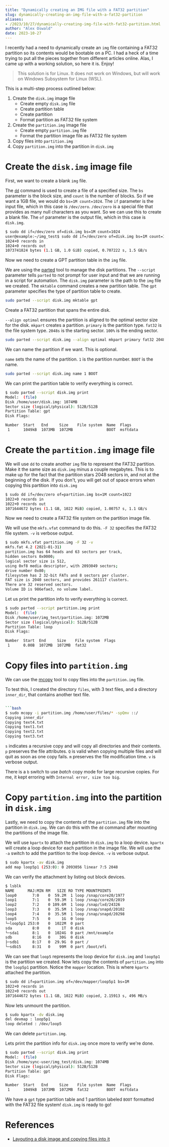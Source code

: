 ```yaml
---
title: "Dynamically creating an IMG file with a FAT32 partition"
slug: dynamically-creating-an-img-file-with-a-fat32-partition
aliases:
- /2023/10/27/dynamically-creating-img-file-with-fat32-partition.html
author: "Alex Oswald"
date: 2023-10-27
---
```


I recently had a need to dynamically create an `img` file containing a FAT32 partition so its contents would be bootable on a PC. I had a heck of a time trying to put all the pieces together from different articles online. Alas, I came up with a working solution, so here it is. Enjoy!

> This solution is for Linux. It does not work on Windows, but will work on Windows Subsystem for Linux (WSL).

This is a multi-step process outlined below:

1. Create the `disk.img` image file
    - Create empty `disk.img` file
    - Create partition table
    - Create partition
    - Format partition as FAT32 file system
2. Create the `partition.img` image file
    - Create empty `partition.img` file
    - Format the partition image file as FAT32 file system
3. Copy files into `partition.img`
4. Copy `partition.img` into the partition in `disk.img`

# Create the `disk.img` image file

First, we want to create a blank `img` file.

The [`dd`](https://www.man7.org/linux/man-pages/man1/dd.1.html) command is used to create a file of a specified size. The `bs` parameter is the block size, and `count` is the number of blocks. So if we want a 1GB file, we would do `bs=1M count=1024`. The `if` parameter is the input file, which in this case is `/dev/zero`. `/dev/zero` is a special file that provides as many null characters as you want. So we can use this to create a blank file. The `of` parameter is the output file, which in this case is `disk.img`.

```bash
$ sudo dd if=/dev/zero of=disk.img bs=1M count=1024
user@example:~/img_test$ sudo dd if=/dev/zero of=disk.img bs=1M count=1024
1024+0 records in
1024+0 records out
1073741824 bytes (1.1 GB, 1.0 GiB) copied, 0.707222 s, 1.5 GB/s
```

Now we need to create a GPT partition table in the `img` file.

We are using the [parted](https://github.com/bcl/parted) tool to manage the disk partitions. The `--script` parameter tells `parted` to not prompt for user input and that we are running in a script for automation. The `disk.img` parameter is the path to the `img` file we created. The `mktable` command creates a new partition table. The `gpt` parameter specifies the type of partition table to create.

```bash
sudo parted --script disk.img mktable gpt
```

Create a FAT32 partition that spans the entire disk.

`--align optimal` ensures the partition is aligned to the optimal sector size for the disk. `mkpart` creates a partition. `primary` is the partition type. `fat32` is the file system type. `2048s` is the starting sector. `100%` is the ending sector.

```bash
sudo parted --script disk.img --align optimal mkpart primary fat32 2048s 100%
```

We can name the partition if we want. This is optional.

`name` sets the name of the partition. `1` is the partition number. `BOOT` is the name.

```bash
sudo parted --script disk.img name 1 BOOT
```

We can print the partition table to verify everything is correct.

```bash
$ sudo parted --script disk.img print
Model:  (file)
Disk /home/user/disk.img: 1074MB
Sector size (logical/physical): 512B/512B
Partition Table: gpt
Disk Flags:

Number  Start   End     Size    File system  Name  Flags
 1      1049kB  1073MB  1072MB               BOOT  msftdata
```

# Create the `partition.img` image file

We will use `dd` to create another `img` file to represent the FAT32 partition. Make it the same size as `disk.img` minus a couple megabytes. This is to make up for the fact that the partition stars 2048 sectors in, and not at the beginning of the disk. If you don't, you will get out of space errors when copying this partition into `disk.img`

```bash
$ sudo dd if=/dev/zero of=partition.img bs=1M count=1022
1022+0 records in
1022+0 records out
1071644672 bytes (1.1 GB, 1022 MiB) copied, 1.00757 s, 1.1 GB/s
```

Now we need to create a FAT32 file system on the partition image file.

We will use the `mkfs.vfat` command to do this. `-F 32` specifies the FAT32 file system. `-v` is verbose output.

```bash
$ sudo mkfs.vfat partition.img -F 32 -v
mkfs.fat 4.2 (2021-01-31)
partition.img has 64 heads and 63 sectors per track,
hidden sectors 0x0000;
logical sector size is 512,
using 0xf8 media descriptor, with 2093049 sectors;
drive number 0x80;
filesystem has 2 32-bit FATs and 8 sectors per cluster.
FAT size is 2040 sectors, and provides 261117 clusters.
There are 32 reserved sectors.
Volume ID is 986efae3, no volume label.
```

Let us print the partition info to verify everything is correct.

```bash
$ sudo parted --script partition.img print
Model:  (file)
Disk /home/user/img_test/partition.img: 1072MB
Sector size (logical/physical): 512B/512B
Partition Table: loop
Disk Flags:

Number  Start  End     Size    File system  Flags
 1      0.00B  1072MB  1072MB  fat32
```

# Copy files into `partition.img`

We can use the [mcopy](https://www.gnu.org/software/mtools/manual/mtools.html#mcopy) tool to copy files into the `partition.img` file.

To test this, I created the directory `files`, with 3 text files, and a directory `inner_dir`, that contains another text file.

```bash

```bash
$ sudo mcopy -i partition.img /home/user/files/* -spQmv ::/
Copying inner_dir
Copying text4.txt
Copying text1.txt
Copying text2.txt
Copying text3.txt
```

`s` indicates a recursive copy and will copy all directories and their contents. `p` preserves the file attributes. `Q` is valid when copying multiple files and will quit as soon as one copy fails. `m` preserves the file modification time. `v` is verbose output.

There is a `b` switch to use *batch* copy mode for large recursive copies. For me, it kept erroring with `Internal error, size too big`.

# Copy `partition.img` into the partition in `disk.img`

Lastly, we need to copy the contents of the `partition.img` file into the partition in `disk.img`. We can do this with the `dd` command after mounting the partitions of the image file.

We will use `kpartx` to attach the partition in `disk.img` to a loop device. `kpartx` will create a loop device for each partition in the image file. We will use the `-a` switch to add the partition to the loop device. `-v` is verbose output.

```bash
$ sudo kpartx -av disk.img
add map loop5p1 (253:0): 0 2093056 linear 7:5 2048
```

We can verify the attachment by listing out block devices.

```bash
$ lsblk
NAME      MAJ:MIN RM   SIZE RO TYPE MOUNTPOINTS
loop0       7:0    0  59.2M  1 loop /snap/core20/1977
loop1       7:1    0  59.3M  1 loop /snap/core20/2019
loop2       7:2    0 109.6M  1 loop /snap/lxd/24326
loop3       7:3    0  35.5M  1 loop /snap/snapd/20102
loop4       7:4    0  35.5M  1 loop /snap/snapd/20298
loop5       7:5    0     1G  0 loop
└─loop5p1 253:0    0  1022M  0 part
sda         8:0    0     1T  0 disk
└─sda1      8:1    0  1024G  0 part /mnt/example
sdb         8:16   0    30G  0 disk
├─sdb1      8:17   0  29.9G  0 part /
└─sdb15     8:31   0    99M  0 part /boot/efi
```

We can see that `loop5` represents the loop device for `disk.img` and `loop5p1` is the partition we created. Now lets copy the contents of `partition.img` into the `loop5p1` partition. Notice the `mapper` location. This is where `kpartx` attached the partition.

```bash
$ sudo dd if=partition.img of=/dev/mapper/loop5p1 bs=1M
1022+0 records in
1022+0 records out
1071644672 bytes (1.1 GB, 1022 MiB) copied, 2.15913 s, 496 MB/s
```

Now lets unmount the partition.

```bash
$ sudo kpartx -dv disk.img
del devmap : loop5p1
loop deleted : /dev/loop5
```

We can delete `partition.img`.

Lets print the partition info for `disk.img` once more to verify we're done.

```bash
$ sudo parted --script disk.img print
Model:  (file)
Disk /home/sync-user/img_test/disk.img: 1074MB
Sector size (logical/physical): 512B/512B
Partition Table: gpt
Disk Flags:

Number  Start   End     Size    File system  Name  Flags
 1      1049kB  1073MB  1072MB  fat32        BOOT  msftdata
```

We have a `gpt` type partition table and 1 partition labeled `BOOT` formatted with the FAT32 file system! `disk.img` is ready to go!

# References

- [Layouting a disk image and copying files into it](https://superuser.com/questions/868117/layouting-a-disk-image-and-copying-files-into-it)